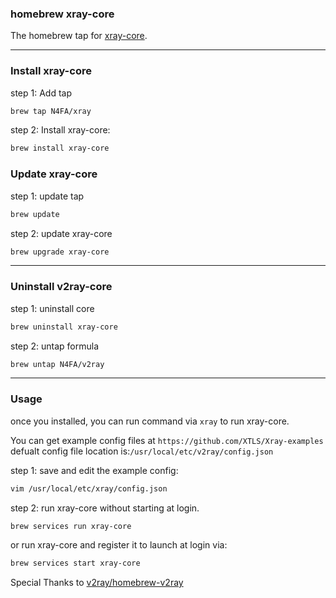 ### homebrew xray-core 


The homebrew tap for [xray-core](https://github.com/XTLS/Xray-core).


------


### Install xray-core


step 1: Add  tap

```bash
brew tap N4FA/xray
```

step 2: Install xray-core:

```bash
brew install xray-core
```

### Update xray-core

step 1: update tap

```bash
brew update
```

step 2: update xray-core

```bash
brew upgrade xray-core
```

------

### Uninstall v2ray-core

step 1: uninstall core

```bash
brew uninstall xray-core
```

step 2: untap formula

```bash
brew untap N4FA/v2ray
```

------

### Usage

once you installed, you can run command via `xray` to run xray-core.

You can get example config files at `https://github.com/XTLS/Xray-examples` 
defualt config file location is:`/usr/local/etc/v2ray/config.json`

step 1: save and edit the example config:

```bash
vim /usr/local/etc/xray/config.json
```

step 2: run xray-core without starting at login.

```bash
brew services run xray-core
```

or run xray-core and register it to launch at login via:

```bash
brew services start xray-core
```

Special Thanks to [v2ray/homebrew-v2ray](https://github.com/v2ray/homebrew-v2ray/)
